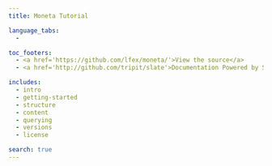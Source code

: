 ```yaml
---
title: Moneta Tutorial

language_tabs:
  -

toc_footers:
  - <a href='https://github.com/lfex/moneta/'>View the source</a>
  - <a href='http://github.com/tripit/slate'>Documentation Powered by Slate</a>

includes:
  - intro
  - getting-started
  - structure
  - content
  - querying
  - versions
  - license

search: true
---
```

